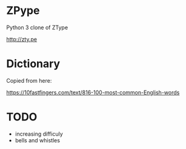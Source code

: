# ZPype
Python 3 clone of ZType

http://zty.pe

# Dictionary

Copied from here:

https://10fastfingers.com/text/816-100-most-common-English-words

# TODO
* increasing difficuly
* bells and whistles
